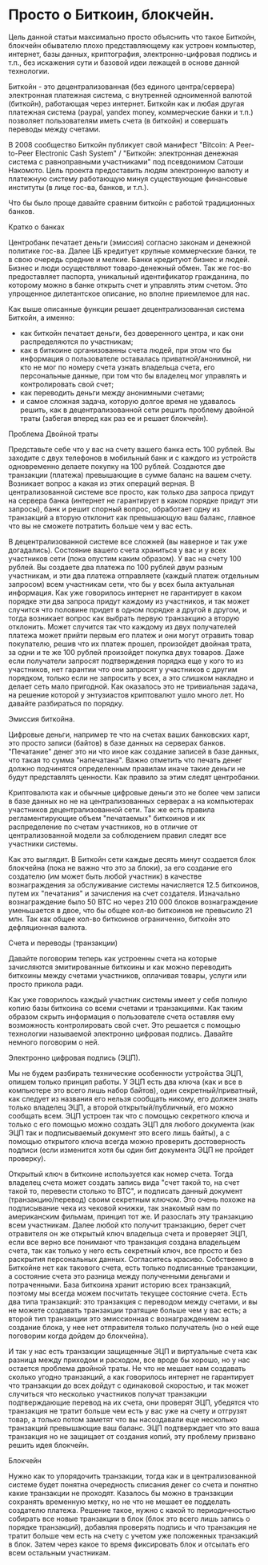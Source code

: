 # Просто о Биткоин, блокчейн.

Цель данной статьи максимально просто объяснить что такое Биткойн, блокчейн обывателю плохо представляющему как устроен компьютер, интернет, базы данных, криптография, электронно-цифровая подпись и т.п., без искажения сути и базовой идеи лежащей в основе данной технологии.

Биткойн - это децентрализованная (без единого центра/сервера) электронная платежная система, с внутренней одноименной валютой (биткойн), работающая через интернет. Биткойн как и любая другая платежная система (paypal, yandex money, коммерческие банки и т.п.) позволяет пользователям иметь счета (в биткойн) и совершать переводы между счетами.

В 2008 сообщество Биткойн публикует свой манифест "Bitcoin: A Peer-to-Peer Electronic Cash System" / "Биткойн: электронная денежная система с равноправными участниками" под псевдонимом Сатоши Накомото. Цель проекта предоставить людям электронную валюту и платежную систему работающую минуя существующие финансовые институты (в лице гос-ва, банков, и т.п.).

Что бы было проще давайте сравним биткойн с работой традиционных банков.

Кратко о банках

Центробанк печатает деньги (эмиссия) согласно законам и денежной политике гос-ва. Далее ЦБ кредитует крупные коммерческие банки, те в свою очередь средние и мелкие. Банки кредитуют бизнес и людей. Бизнес и люди осуществляют товаро-денежный обмен. Так же гос-во предоставляет паспорта, уникальный идентификатор гражданина, по которому можно в банке открыть счет и управлять этим счетом. Это упрощенное дилетантское описание, но вполне приемлемое для нас.

Как выше описанные функции решает децентрализованная система Биткойн, а именно:

- как биткойн печатает деньги, без доверенного центра, и как они распределяются по участникам;
- как в биткоине организованны счета людей, при этом что бы информация о пользователе оставалась приватной/анонимной, ни кто не мог по номеру счета узнать владельца счета, его персональные данные, при том что бы владелец мог управлять и контролировать свой счет;
- как переводить деньги между анонимными счетами;
- и самое сложная задача, которую долгое время не удавалось решить, как в децентрализованной сети решить проблему двойной траты (забегая вперед как раз ее и решает блокчейн).

Проблема Двойной траты

Представьте себе что у вас на счету вашего банка есть 100 рублей. Вы заходите с двух телефонов в мобильный банк и с каждого из устройств одновременно делаете покупку на 100 рублей. Создаются две транзакции (платежа) превышающие в сумме баланс на вашем счету. Возникает вопрос а какая из этих операций верная. В централизованной системе все просто, как только два запроса придут на сервера банка (интернет не гарантирует в каком порядке придут эти запросы), банк и решит спорный вопрос, обработает одну из транзакций а вторую отклонит как превышающую ваш баланс, главное что вы не сможете потратить больше чем у вас есть.  

В децентрализованной системе все сложней (вы наверное и так уже догадались). Состояние вашего счета храниться у вас и у всех участников сети (пока опустим каким образом). У вас на счету 100 рублей. Вы создаете два платежа по 100 рублей двум разным участникам, и эти два платежа отправляете (каждый платеж отдельным запросом) всем участникам сети, что бы у всех была актуальная информация. Как уже говорилось интернет не гарантирует в каком порядке эти два запроса придут каждому из участников, и так может случится что половине придет в одном порядке а другой в другом, и тогда возникает вопрос как выбрать первую транзакцию а вторую отклонить. Может случится так что каждому из двух получателей платежа может прийти первым его платеж и они могут отравить товар покупателю, решив что их платеж прошел, произойдет двойная трата, за одни и те же 100 рублей произойдет покупка двух товаров. Даже если получатели запросят подтверждения порядка еще у кого то из участников, нет гарантии что они запросят у участников с другим порядком, только если не запросить у всех, а это слишком накладно и делает сеть мало пригодной. Как оказалось это не тривиальная задача, на решение которой у энтузиастов криптовалют ушло много лет. Но давайте разбираться по порядку.

Эмиссия биткойна.

Цифровые деньги, например те что на счетах ваших банковских карт, это просто записи (байтов) в базе данных на серверах банков. "Печатание" денег это ни что иное как создание записей в базе данных, что такая то сумма "напечатана". Важно отметить что печать денег должно подчинятся определенным правилам иначе такие деньги не будут представлять ценности. Как правило за этим следят центробанки.

Криптовалюта как и обычные цифровые деньги это не более чем записи в базе данных но не на централизованных серверах а на компьютерах участников децентрализованной сети. Так же есть правила регламентирующие объем "печатаемых" биткоинов и их распределение по счетам участников, но в отличие от централизованной модели за соблюдением правил следят все участники системы.

Как это выглядит. В Биткойн сети каждые десять минут создается блок блокчейна (пока не важно что это за блоки), за его создание его создателю (им может быть любой участник) в качестве вознаграждения за обслуживание системы начисляется 12.5 биткоинов, путем их "печатания" и зачисления на счет создателя. Изначально вознаграждение было 50 BTC но через 210 000 блоков вознаграждение уменьшается в двое, что бы общее кол-во биткоинов не превысило 21 млн. Так как общее кол-во биткоинов ограниченно, биткойн это дефляционная валюта.

Счета и переводы (транзакции)

Давайте поговорим теперь как устроенны счета на которые зачисляются эмитированные биткоины и как можно переводить биткоины между счетами участников, оплачивая товары, услуги или просто прикола ради.

Как уже говорилось каждый участник системы имеет у себя полную копию базы биткоина со всеми счетами и транзакциями. Как таким образом скрыть информация о пользователе счета оставляя ему возможность контролировать свой счет. Это решается с помощью технологии называемой электронно цифровая подпись. Давайте немного поговорим о ней.

Электронно цифровая подпись (ЭЦП).

Мы не будем разбирать технические особенности устройства ЭЦП, опишем только принцип работы. У ЭЦП есть два ключа (как и все в компьютере это всего лишь набор байтов), один секретный/приватный, как следует из названия его нельзя сообщать никому, его должен знать только владелец ЭЦП, а второй открытый/публичный, его можно сообщать всем. ЭЦП устроен так что с помощью секретного ключа и только с его помощью можно создать ЭЦП для любого документа (как ЭЦП так и подписываемый документ это всего лишь байты), а с помощью открытого ключа всегда можно проверить достоверность подписи (если изменится хотя бы один бит документа ЭЦП не пройдет проверку).

Открытый ключ в биткоине используется как номер счета. Тогда владелец счета может создать запись вида "счет такой то, на счет такой то, перевести столько то BTC", и подписать данный документ (транзакцию/перевод) своим секретным ключом. Это очень похоже на подписывание чека из чековой книжки, так знакомый нам по американским фильмам, принцип тот же. И разослать эту транзакцию всем участникам. Далее любой кто получит транзакцию, берет счет отравителя он же открытый ключ владельца счета и проверяет ЭЦП, если все верно все понимают что транзакция создана владельцем счета, так как только у него есть секретный ключ, все просто и без раскрытия персональных данных. Согласитесь красиво. Собственно в Биткойне нет как такового счета, есть только подписанные транзакции, а состояние счета это разница между полученными деньгами и потраченными. База биткоина хранит историю всех транзакций, поэтому мы всегда можем посчитать текущее состояние счета. Есть два типа транзакций: это транзакция с переводом между счетами, и вы не можете создавать транзакции тратящие больше чем у вас есть; а второй тип транзакции это эмиссионная с вознаграждением за создание блока, у нее нет отправителя только получатель (но о ней еще поговорим когда дойдем до блокчейна).

И так у нас есть транзакции защищенные ЭЦП и виртуальные счета как разница между приходом и расходом, все вроде бы хорошо, но у нас остается проблема двойной траты. Не что не мешает нам создавать сколько угодно транзакций, а как говорилось интернет не гарантирует что транзакции до всех дойдут с одинаковой скоростью, и так может случиться что несколько участников получат транзакции подтверждающие перевод на их счета, они проверят ЭЦП, убедятся что транзакция не тратит больше чем есть у вас уже на счету и отгрузят товар, а только потом заметят что вы насоздавали еще несколько транзакций превышающие ваш баланс. ЭЦП подтверждает что это ваша транзакция но не защищает от создания копий, эту проблему призвано решить идея блокчейн.

Блокчейн

Нужно как то упорядочить транзакции, тогда как и в централизованной системе будет понятна очередность списания денег со счета и понятно какие транзакции не проходят. Казалось бы можно в транзакции сохранять временную метку, но не что не мешает ее подделать создателю платежа. Решение такое, нужно с какой то периодичностью собирать все новые транзакции в блок (блок это всего лишь запись о порядке транзакций), добавляя проверять подпись и что транзакция не тратит больше чем есть на счету с учетом уже положенных транзакций в блок. Затем через какое то время фиксировать блок и отсылать его всем остальным участникам.
